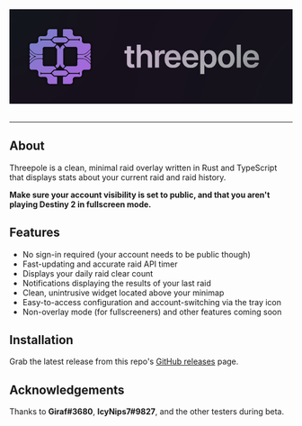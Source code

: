<img src="./assets/banner.png" style="display: block; margin: 0 auto; margin-bottom: 32px;" alt="threepole banner"/>

---

## About

Threepole is a clean, minimal raid overlay written in Rust and TypeScript that displays stats about your current raid and raid history.

**Make sure your account visibility is set to public, and that you aren't playing Destiny 2 in fullscreen mode.**

## Features
- No sign-in required (your account needs to be public though)
- Fast-updating and accurate raid API timer
- Displays your daily raid clear count
- Notifications displaying the results of your last raid
- Clean, unintrusive widget located above your minimap
- Easy-to-access configuration and account-switching via the tray icon
- Non-overlay mode (for fullscreeners) and other features coming soon

## Installation

Grab the latest release from this repo's [GitHub releases](https://github.com/dessh/threepole/releases) page.

## Acknowledgements
Thanks to **Giraf#3680**, **IcyNips7#9827**, and the other testers during beta.
